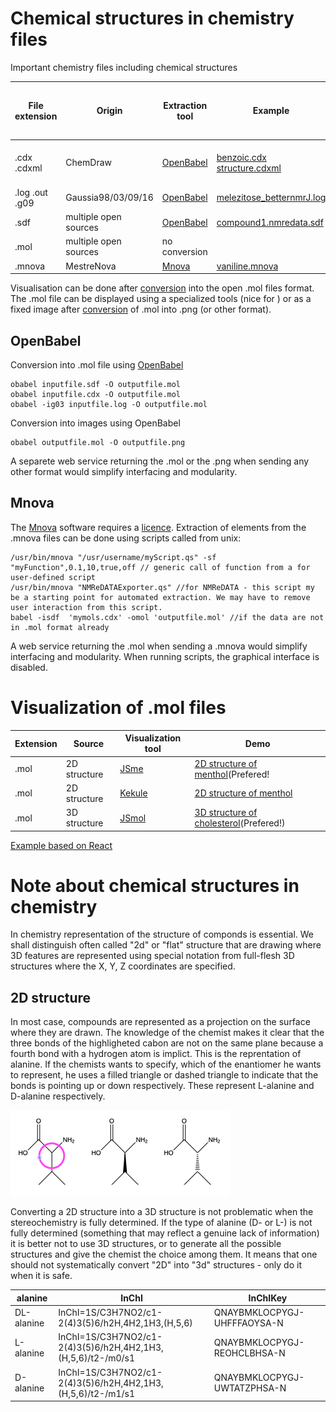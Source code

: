# Chemical structures in chemistry files
Important chemistry files including chemical structures

File extension|Origin|Extraction tool|Example|converted into .mol file(not active yet...)
----|----|---|---|---
.cdx .cdxml|ChemDraw|[OpenBabel](#openbabel)|[benzoic.cdx](benzoic.cdx) [structure.cdxml](structure.cdxml) |*benzoic acid in .mol format*
.log .out .g09|Gaussia98/03/09/16|[OpenBabel](#openbabel)|[melezitose_betternmrJ.log](melezitose_betternmrJ.log)|
.sdf|multiple open sources|[OpenBabel](#openbabel)|[compound1.nmredata.sdf](compound1.nmredata.sdf)|
.mol|multiple open sources|no conversion||
.mnova|MestreNova|[Mnova](#mnova)|[vaniline.mnova](Vaniline_attributed.mnova)|

Visualisation can be done after [conversion](#openbabel) into the open .mol files format. The .mol file can be displayed using a specialized tools (nice for <script type="text/javascript" src="https://chemapps.stolaf.edu/jmol/jmol.php?source=https://static.molinstincts.com/sdf_3d/cholesterol-3D-structure-CT1001897301.sdf&link=3D structures"></script>) or as a fixed image after [conversion](#openbabel) of .mol into .png (or other format).

## OpenBabel
Conversion into .mol file using [OpenBabel](https://open-babel.readthedocs.io/en/latest/)
```
obabel inputfile.sdf -O outputfile.mol
obabel inputfile.cdx -O outputfile.mol
obabel -ig03 inputfile.log -O outputfile.mol
```
Conversion into images using OpenBabel
```
obabel outputfile.mol -O outputfile.png
```
A separete web service returning the .mol or the .png when sending any other format would simplify interfacing and modularity.

## Mnova
The [Mnova](https://mestrelab.com/download/mnova/) software requires a [licence](https://www.unige.ch/sciences/chiorg/mnova/).
Extraction of elements from the .mnova files can be done using scripts called from unix:
```
/usr/bin/mnova "/usr/username/myScript.qs" -sf "myFunction",0.1,10,true,off // generic call of function from a for user-defined script
/usr/bin/mnova "NMReDATAExporter.qs" //for NMReDATA - this script my be a starting point for automated extraction. We may have to remove user interaction from this script.
babel -isdf  'mymols.cdx' -omol 'outputfile.mol' //if the data are not in .mol format already
```
A web service returning the .mol when sending a .mnova would simplify interfacing and modularity.
When running scripts, the graphical interface is disabled.
# Visualization of .mol files

Extension|Source|Visualization tool|Demo
----|----|---|---
.mol|2D structure|[JSme](https://www.peter-ertl.com/jsme/)|[2D structure of menthol](menthol)(Prefered!
.mol|2D structure|[Kekule](https://partridgejiang.github.io/Kekule.js/)|[2D structure of menthol](https://gr-jeannerat-unige.github.io/macrolide-antibiotics/page15) 
.mol|3D structure|[JSmol](http://wiki.jmol.org/index.php/Jmol_JavaScript_Object#JSmol)|[3D structure of cholesterol](cholesterol.md)(Prefered!)

[Example based on React](https://zakodium.github.io/react-ocl)

# Note about chemical structures in chemistry
In chemistry representation of the structure of componds is essential. 
We shall distinguish often called "2d" or "flat" structure that are drawing where 3D features are represented using special notation from full-flesh 3D structures where the X, Y, Z coordinates are specified. 
## 2D structure
In most case, compounds are represented as a projection on the surface where they are drawn. The knowledge of the chemist makes it clear that the three bonds of the highligheted cabon are not on the same plane because a fourth bond with a hydrogen atom is implict. This is the reprentation of alanine. If the chemists wants to specify, which of the enantiomer he wants to represent, he uses a filled triangle or dashed triangle to indicate that the bonds is pointing up or down respectively. These represent L-alanine and D-alanine respectively.

![alt text](ala.png)

Converting a 2D structure into a 3D structure is not problematic when the stereochemistry is fully determined. If the type of alanine (D- or L-) is not fully determined (something that may reflect a genuine lack of information) it is better not to use 3D structures, or to generate all the possible structures and give the chemist the choice among them. It means that one should not systematically convert "2D" into "3d" structures - only do it when it is safe.

alanine|InChI|InChIKey
----|----|---
DL-alanine|InChI=1S/C3H7NO2/c1-2(4)3(5)6/h2H,4H2,1H3,(H,5,6)           |QNAYBMKLOCPYGJ-UHFFFAOYSA-N
L-alanine|InChI=1S/C3H7NO2/c1-2(4)3(5)6/h2H,4H2,1H3,(H,5,6)/t2-/m0/s1 |QNAYBMKLOCPYGJ-REOHCLBHSA-N
D-alanine|InChI=1S/C3H7NO2/c1-2(4)3(5)6/h2H,4H2,1H3,(H,5,6)/t2-/m1/s1 |QNAYBMKLOCPYGJ-UWTATZPHSA-N

